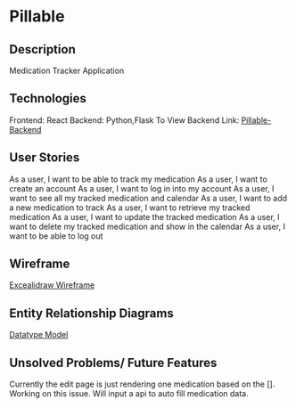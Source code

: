 # Pillable

## Description

Medication Tracker Application

## Technologies
Frontend:
React
Backend:
Python,Flask
To View Backend Link: [Pillable-Backend](https://github.com/rbidon/pillable-backend)


## User Stories

As a user, I want to be able to track my medication
As a user, I want to create an account
As a user, I want to log in into my account
As a user, I want to see all my tracked medication and calendar
As a user, I want to add a new medication to track
As a user, I want to retrieve my tracked medication
As a user, I want to update the tracked medication
As a user, I want to delete my tracked medication and show in the calendar
As a user, I want to be able to log out

## Wireframe
[ Excealidraw Wireframe](https://excalidraw.com/#json=0_BJW5bHO9Y3k9TIbHwyS,nU0krBMQYN_K3vqVHRieiw
)

##  Entity Relationship Diagrams
[Datatype Model](https://lucid.app/lucidchart/4481a0f2-fc1c-475b-85b8-870e08104ea9/edit?view_items=YLK5Df4qDt0P&invitationId=inv_07a178cb-7318-47ba-ba73-f32d94d665e4)


## Unsolved Problems/ Future Features
Currently the edit page is just rendering one medication based on the []. Working on this issue. Will input a api to auto fill medication data.
